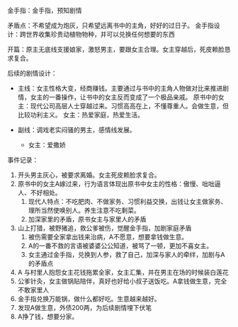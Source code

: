 金手指：金手指，预知剧情

矛盾点：不希望成为炮灰，只希望远离书中的主角，好好的过日子。
金手指设计：跨世界收集珍贵动植物物种，并可以兑换任何想要的东西

开篇：原主无底线支援娘家，激怒男主，要跟女主合理。女主穿越后，死皮赖脸恳求复合。

后续的剧情设计：
- 主线：女主性格大变，经商赚钱。主要通过与书中的主角人物做对比来推进剧情，女主的一番操作，让书中的女主反而变成了一个极品亲戚。
    原书中的女主：现代公司高层人士穿越过来。习惯高高在上，不懂尊重人。会做生意，但比较功利主义。
    女主：热爱家庭，热爱生活。

- 副线：调戏老实闷骚的男主，感情线发展。
    - 女主：爱撒娇

事件记录：
1. 开头男主灰心，被要求离婚。女主死皮赖脸求复合。
2. 原书中的女主A嫁过来，行为语言体现出原书中女主的性格：傲慢、咄咄逼人、不好相处。
    1. 现代人特点：不吃肥肉、不做家务、习惯利益交换，出钱让女主做家务、理所当然使唤别人。养生注意不吃剩菜。
    2. 加深家里的矛盾，原书女主与家里人的矛盾
3. 山上打猎，被野猪追，救公爹被伤，觉醒金手指，加剧家庭矛盾
    1. 被伤需要全家拿出钱来治病，A不愿意，想要拿钱做生意。
    2. A的一番不救的言语被婆婆公公知道，被骂了一顿，更加不喜女主。
    3. 女主通过金手指，兑换到人参，救了自己，加深与家人的牵绊，加剧与A的矛盾点
4. A 与村里人抱怨女主花钱拖累全家，女主汇集，并在男主在场的时候装白莲花
6. 公爹针灸，女主做锅贴陪伴，真好也好给小叔子送饭吃。A拿钱做生意，完全不敢家里人
7. 金手指兑换万能锅，做什么都好吃。生意越来越好。
8. 发现A做生意，外债200两，为后续剧情埋下伏笔
9. A挣了钱，想要分家。

